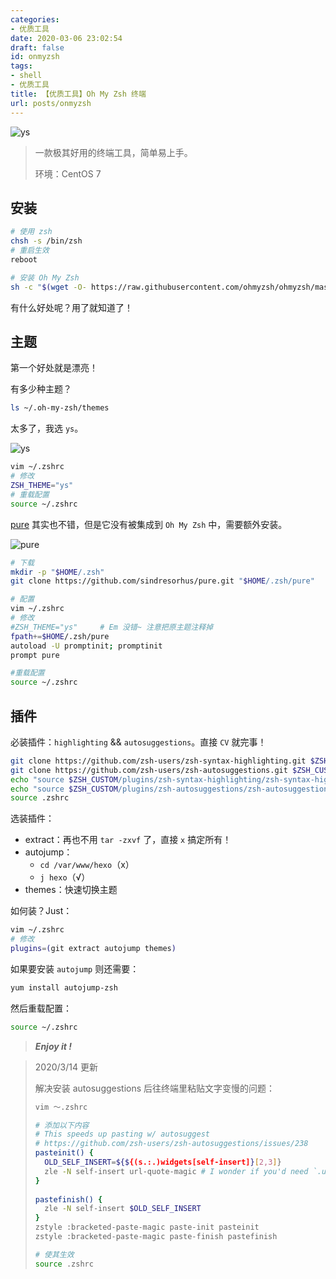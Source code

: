 ```yaml
---
categories:
- 优质工具
date: 2020-03-06 23:02:54
draft: false
id: onmyzsh
tags:
- shell
- 优质工具
title: 【优质工具】Oh My Zsh 终端
url: posts/onmyzsh
---
```


![ys](https://static.vksir.zone/img/-ys.png)

> 一款极其好用的终端工具，简单易上手。
>
> 环境：CentOS 7

## 安装

```bash
# 使用 zsh
chsh -s /bin/zsh
# 重启生效
reboot

# 安装 Oh My Zsh
sh -c "$(wget -O- https://raw.githubusercontent.com/ohmyzsh/ohmyzsh/master/tools/install.sh)"
```

<!-- more -->

有什么好处呢？用了就知道了！

## 主题

第一个好处就是漂亮！

有多少种主题？

```bash
ls ~/.oh-my-zsh/themes
```

太多了，我选 `ys`。

![ys](https://static.vksir.zone/img/-ys.png)

```bash
vim ~/.zshrc
# 修改
ZSH_THEME="ys"
# 重载配置
source ~/.zshrc
```

[pure](https://github.com/sindresorhus/pure) 其实也不错，但是它没有被集成到 `Oh My Zsh` 中，需要额外安装。

![pure](https://static.vksir.zone/img/-pure.png)

```bash
# 下载
mkdir -p "$HOME/.zsh"
git clone https://github.com/sindresorhus/pure.git "$HOME/.zsh/pure"

# 配置
vim ~/.zshrc
# 修改
#ZSH_THEME="ys"		# Em 没错~ 注意把原主题注释掉
fpath+=$HOME/.zsh/pure
autoload -U promptinit; promptinit
prompt pure

#重载配置
source ~/.zshrc
```

## 插件

必装插件：`highlighting` && `autosuggestions`。直接 `CV` 就完事！

```sh
git clone https://github.com/zsh-users/zsh-syntax-highlighting.git $ZSH_CUSTOM/plugins/zsh-syntax-highlighting
git clone https://github.com/zsh-users/zsh-autosuggestions.git $ZSH_CUSTOM/plugins/zsh-autosuggestions
echo "source $ZSH_CUSTOM/plugins/zsh-syntax-highlighting/zsh-syntax-highlighting.zsh" >> ${ZDOTDIR:-$HOME}/.zshrc
echo "source $ZSH_CUSTOM/plugins/zsh-autosuggestions/zsh-autosuggestions.zsh" >> ${ZDOTDIR:-$HOME}/.zshrc
source .zshrc
```

选装插件：

- extract：再也不用 `tar -zxvf` 了，直接 `x` 搞定所有！
- autojump：
	- `cd /var/www/hexo`（x）
	- `j hexo`（√）
- themes：快速切换主题

如何装？Just：

```bash
vim ~/.zshrc
# 修改
plugins=(git extract autojump themes)
```

如果要安装 `autojump` 则还需要：

```bash
yum install autojump-zsh
```

然后重载配置：

```bash
source ~/.zshrc
```

> ***Enjoy it !***

> 2020/3/14 更新
>
> 解决安装 autosuggestions 后往终端里粘贴文字变慢的问题：
>
> ```sh
> vim ～.zshrc
> 
> # 添加以下内容
> # This speeds up pasting w/ autosuggest
> # https://github.com/zsh-users/zsh-autosuggestions/issues/238
> pasteinit() {
>   OLD_SELF_INSERT=${${(s.:.)widgets[self-insert]}[2,3]}
>   zle -N self-insert url-quote-magic # I wonder if you'd need `.url-quote-magic`?
> }
>  
> pastefinish() {
>   zle -N self-insert $OLD_SELF_INSERT
> }
> zstyle :bracketed-paste-magic paste-init pasteinit
> zstyle :bracketed-paste-magic paste-finish pastefinish
> 
> # 使其生效
> source .zshrc
> ```

